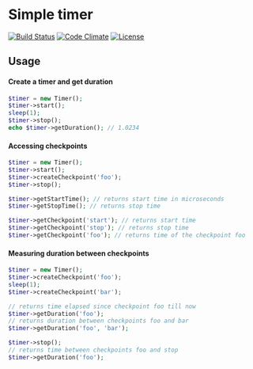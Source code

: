# Simple timer

[![Build Status](https://travis-ci.org/weew/php-timer.svg?branch=master)](https://travis-ci.org/weew/php-timer)
[![Code Climate](https://codeclimate.com/github/weew/php-timer/badges/gpa.svg)](https://codeclimate.com/github/weew/php-timer)
[![License](https://poser.pugx.org/weew/php-timer/license)](https://packagist.org/packages/weew/php-timer)

## Usage

#### Create a timer and get duration

```php
$timer = new Timer();
$timer->start();
sleep(1);
$timer->stop();
echo $timer->getDuration(); // 1.0234
```

#### Accessing checkpoints

```php
$timer = new Timer();
$timer->start();
$timer->createCheckpoint('foo');
$timer->stop();

$timer->getStartTime(); // returns start time in microseconds
$timer->getStopTime(); // returns stop time

$timer->getCheckpoint('start'); // returns start time
$timer->getCheckpoint('stop'); // returns stop time
$timer->getCheckpoint('foo'); // returns time of the checkpoint foo
```

#### Measuring duration between checkpoints

```php
$timer = new Timer();
$timer->createCheckpoint('foo');
sleep(1);
$timer->createCheckpoint('bar');

// returns time elapsed since checkpoint foo till now
$timer->getDuration('foo');
// returns duration between checkpoints foo and bar
$timer->getDuration('foo', 'bar');

$timer->stop();
// returns time between checkpoints foo and stop
$timer->getDuration('foo'); 
```
